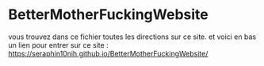 # BetterMotherFuckingWebsite
vous trouvez dans ce fichier toutes les directions sur ce site.
et voici en bas un lien pour entrer sur ce site :
https://seraphin10nih.github.io/BetterMotherFuckingWebsite/
